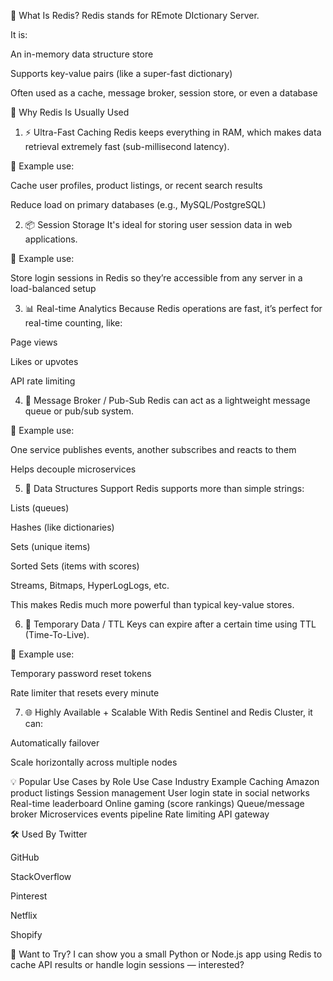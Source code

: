 🚀 What Is Redis?
Redis stands for REmote DIctionary Server.

It is:

An in-memory data structure store

Supports key-value pairs (like a super-fast dictionary)

Often used as a cache, message broker, session store, or even a database

🔧 Why Redis Is Usually Used
1. ⚡ Ultra-Fast Caching
Redis keeps everything in RAM, which makes data retrieval extremely fast (sub-millisecond latency).

🔸 Example use:

Cache user profiles, product listings, or recent search results

Reduce load on primary databases (e.g., MySQL/PostgreSQL)

2. 📦 Session Storage
It's ideal for storing user session data in web applications.

🔸 Example use:

Store login sessions in Redis so they’re accessible from any server in a load-balanced setup

3. 📊 Real-time Analytics
Because Redis operations are fast, it’s perfect for real-time counting, like:

Page views

Likes or upvotes

API rate limiting

4. 🔁 Message Broker / Pub-Sub
Redis can act as a lightweight message queue or pub/sub system.

🔸 Example use:

One service publishes events, another subscribes and reacts to them

Helps decouple microservices

5. 🧠 Data Structures Support
Redis supports more than simple strings:

Lists (queues)

Hashes (like dictionaries)

Sets (unique items)

Sorted Sets (items with scores)

Streams, Bitmaps, HyperLogLogs, etc.

This makes Redis much more powerful than typical key-value stores.

6. 🧪 Temporary Data / TTL
Keys can expire after a certain time using TTL (Time-To-Live).

🔸 Example use:

Temporary password reset tokens

Rate limiter that resets every minute

7. 🌐 Highly Available + Scalable
With Redis Sentinel and Redis Cluster, it can:

Automatically failover

Scale horizontally across multiple nodes

💡 Popular Use Cases by Role
Use Case	Industry Example
Caching	Amazon product listings
Session management	User login state in social networks
Real-time leaderboard	Online gaming (score rankings)
Queue/message broker	Microservices events pipeline
Rate limiting	API gateway

🛠 Used By
Twitter

GitHub

StackOverflow

Pinterest

Netflix

Shopify

🧪 Want to Try?
I can show you a small Python or Node.js app using Redis to cache API results or handle login sessions — interested?

